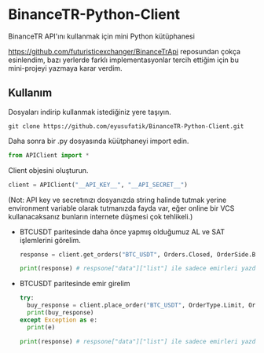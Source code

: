 # BinanceTR-Python-Client
BinanceTR API'ını kullanmak için mini Python kütüphanesi

https://github.com/futuristicexchanger/BinanceTrApi reposundan çokça esinlendim, bazı yerlerde farklı implementasyonlar tercih ettiğim için bu mini-projeyi yazmaya karar verdim.

## Kullanım
Dosyaları indirip kullanmak istediğiniz yere taşıyın.

    git clone https://github.com/eyusufatik/BinanceTR-Python-Client.git

Daha sonra bir .py dosyasında küütphaneyi import edin.

```python
from APIClient import *
```

Client objesini oluşturun. 


```python
client = APIClient("__API_KEY__", "__API_SECRET__")
```
(Not: API key ve secretınızı dosyanızda string halinde tutmak yerine environment variable olarak tutmanızda fayda var, eğer online bir VCS kullanacaksanız bunların internete düşmesi çok tehlikeli.)

* BTCUSDT paritesinde daha önce yapmış olduğumuz AL ve SAT işlemlerini görelim.

  ```python
  response = client.get_orders("BTC_USDT", Orders.Closed, OrderSide.Both)

  print(response) # respsone["data"]["list"] ile sadece emirleri yazdırabilirsiniz.
  ```

* BTCUSDT paritesinde emir girelim
  ```python
  try:
    buy_response = client.place_order("BTC_USDT", OrderType.Limit, OrderSide.Buy, 1, 39000)
    print(buy_response)
  except Exception as e:
    print(e)
  
  print(response) # respsone["data"]["list"] ile sadece emirleri yazdırabilirsiniz.
